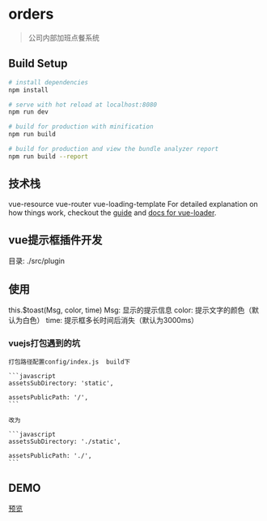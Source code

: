 # orders

> 公司内部加班点餐系统

## Build Setup

``` bash
# install dependencies
npm install

# serve with hot reload at localhost:8080
npm run dev

# build for production with minification
npm run build

# build for production and view the bundle analyzer report
npm run build --report
```
## 技术栈
  vue-resource
  vue-router
  vue-loading-template
For detailed explanation on how things work, checkout the [guide](http://vuejs-templates.github.io/webpack/) and [docs for vue-loader](http://vuejs.github.io/vue-loader).

## vue提示框插件开发
  目录: ./src/plugin
  ## 使用
  this.$toast(Msg, color, time)
  Msg: 显示的提示信息
  color: 提示文字的颜色（默认为白色）
  time: 提示框多长时间后消失（默认为3000ms）

### vuejs打包遇到的坑

    打包路径配置config/index.js  build下

    ```javascript
    assetsSubDirectory: 'static',

    assetsPublicPath: '/',
    ```

    改为

    ```javascript
    assetsSubDirectory: './static',

    assetsPublicPath: './',
    ```
## DEMO

[预览](https://jstf9673.github.io/ordering-system/dist/index.html)

